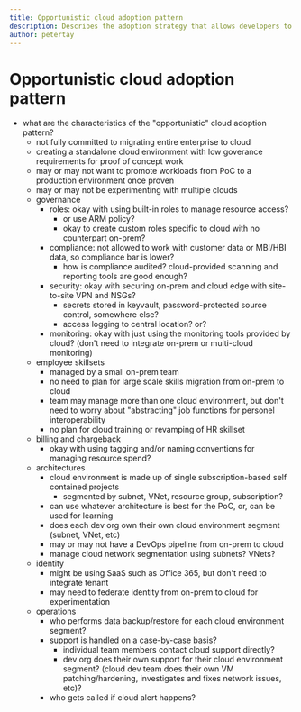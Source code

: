 ```yaml
---
title: Opportunistic cloud adoption pattern
description: Describes the adoption strategy that allows developers to experiment in the cloud with minimal governance
author: petertay
---
```


# Opportunistic cloud adoption pattern

- what are the characteristics of the "opportunistic" cloud adoption pattern?
    - not fully committed to migrating entire enterprise to cloud
    - creating a standalone cloud environment with low goverance requirements for proof of concept work
    - may or may not want to promote workloads from PoC to a production environment once proven
    - may or may not be experimenting with multiple clouds
    - governance
        - roles: okay with using built-in roles to manage resource access?  
            - or use ARM policy?
            - okay to create custom roles specific to cloud with no counterpart on-prem?
        - compliance: not allowed to work with customer data or MBI/HBI data, so compliance bar is lower?        
            - how is compliance audited? cloud-provided scanning and reporting tools are good enough?
        - security: okay with securing on-prem and cloud edge with site-to-site VPN and NSGs?
            - secrets stored in keyvault, password-protected source control, somewhere else?
            - access logging to central location? or?
        - monitoring: okay with just using the monitoring tools provided by cloud? (don't need to integrate on-prem or multi-cloud monitoring)
    - employee skillsets
        - managed by a small on-prem team
        - no need to plan for large scale skills migration from on-prem to cloud
        - team may manage more than one cloud environment, but don't need to worry about "abstracting" job functions for personel interoperability
        - no plan for cloud training or revamping of HR skillset 
    - billing and chargeback
        - okay with using tagging and/or naming conventions for managing resource spend?
    - architectures
        - cloud environment is made up of single subscription-based self contained projects
            - segmented by subnet, VNet, resource group, subscription?
        - can use whatever architecture is best for the PoC, or, can be used for learning
        - does each dev org own their own cloud environment segment (subnet, VNet, etc)
        - may or may not have a DevOps pipeline from on-prem to cloud
        - manage cloud network segmentation using subnets? VNets?
    - identity
        - might be using SaaS such as Office 365, but don't need to integrate tenant
        - may need to federate identity from on-prem to cloud for experimentation
    - operations
        - who performs data backup/restore for each cloud environment segment? 
        - support is handled on a case-by-case basis?
            - individual team members contact cloud support directly?
            - dev org does their own support for their cloud environment segment? (cloud dev team does their own VM patching/hardening, investigates and fixes network issues, etc)?
        - who gets called if cloud alert happens?